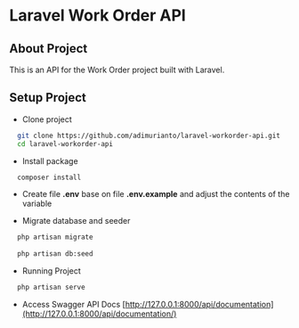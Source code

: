 # Laravel Work Order API


## About Project
This is an API for the Work Order project built with Laravel.


## Setup Project

- Clone project

```bash
  git clone https://github.com/adimurianto/laravel-workorder-api.git
  cd laravel-workorder-api
```

- Install package

```bash
  composer install
```

- Create file **.env** base on file **.env.example** and adjust the contents of the variable
  

-  Migrate database and seeder

```bash
  php artisan migrate
  
  php artisan db:seed
```


-  Running Project

```bash
  php artisan serve
```


- Access Swagger API Docs
[http://127.0.0.1:8000/api/documentation](http://127.0.0.1:8000/api/documentation/)



